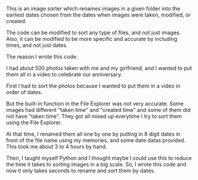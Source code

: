 This is an image sorter which renames images in a given folder into the earliest dates chosen from the dates when images were taken, modified, or created.


The code can be modified to sort any type of files, and not just images.
Also, it can be modified to be more specific and accurate by including times, and not just dates.


The reason I wrote this code:

  I had about 500 photos taken with me and my girlfriend, and I wanted to put them all in a video to celebrate our anniversary.
  
  First I had to sort the photos because I wanted to put them in a video in order of dates.
  
  But the built-in function in the File Explorer was not very accurate. Some images had different "taken time" and "created time" and some of them did not have "taken     time". They got all mixed up everytime I try to sort them using the File Explorer.
  
  At that time, I renamed them all one by one by putting in 8 digit dates in front of the file name using my memories, and some date datas provided.
  This took me about 3 to 4 hours by hand.
  
  
Then, I taught myself Python and I thought maybe I could use this to reduce the time it takes to sorting images in a big scale.
So, I wrote this code and now it only takes seconds to rename and sort them by dates.
